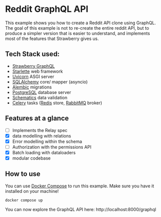 # Reddit GraphQL API

This example shows you how to create a Reddit API clone using GraphQL.
The goal of this example is not to re-create the entire reddit API, but
to produce a simpler version that is easier to understand, and implements
most of the features that Strawberry gives us.

## Tech Stack used:

- [Strawberry GraphQL](https://github.com/strawberry-graphql/strawberry)
- [Starlette](https://github.com/encode/starlette) web framework
- [Uvicorn](https://github.com/encode/uvicorn) ASGI server
- [SQLAlchemy](https://github.com/sqlalchemy/sqlalchemy) core/ mapper (asyncio)
- [Alembic](https://github.com/sqlalchemy/alembic) migrations
- [PostgreSQL](https://github.com/postgres/postgres) database server
- [Schematics](https://github.com/schematics/schematics) data validation
- [Celery](https://github.com/celery/celery) tasks ([Redis](https://github.com/redis/redis) store, [RabbitMQ](https://github.com/rabbitmq/rabbitmq-server) broker)

## Features at a glance

- [ ] Implements the Relay spec
- [x] data modelling with relations
- [x] Error modelling within the schema
- [ ] Authorization with the permissions API
- [x] Batch loading with dataloaders
- [x] modular codebase

## How to use

You can use [Docker Compose](https://github.com/docker/compose) to run this example. Make sure you have it installed on your machine!

```text
docker compose up
```

You can now explore the GraphQL API here: http://localhost:8000/graphql

